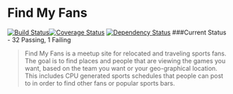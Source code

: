 Find My Fans
============================

[![Build Status](https://travis-ci.org/maxwellv/find-my-fans.png)](https://travis-ci.org/maxwellv/find-my-fans)[![Coverage Status](https://coveralls.io/repos/maxwellv/find-my-fans/badge.png)](https://coveralls.io/r/maxwellv/find-my-fans)
[![Dependency Status](https://gemnasium.com/maxwellv/find-my-fans.png)](https://gemnasium.com/maxwellv/find-my-fans)
###Current Status - 32 Passing, 1 Failing

>Find My Fans is a meetup site for relocated and traveling sports fans. The goal is to find places and people that are viewing the games you want, based on the team you want or your geo-graphical location. This includes CPU generated sports schedules that people can post to in order to find other fans or popular sports bars.
